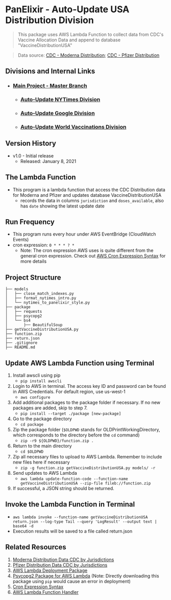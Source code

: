 # PanElixir - Auto-Update USA Distribution Division
> This package uses AWS Lambda Function to collect data from CDC's Vaccine Allocation Data and append to database "VaccineDistributionUSA"

> Data source: [CDC - Moderna Distribution](https://data.cdc.gov/resource/b7pe-5nws.json); [CDC - Pfizer Distribution](https://data.cdc.gov/resource/saz5-9hgg.json)

## **Divisions and Internal Links**
+ ### [Main Project - Master Branch](https://github.com/tonyliunyc/panelixir/tree/master)
    + ### [Auto-Update NYTimes Division](https://github.com/tonyliunyc/panelixir/tree/AutoUpdateNYTimes)
    + ### [Auto-Update Google Division](https://github.com/tonyliunyc/panelixir/tree/AutoUpdateGoogle)
    + ### [Auto-Update World Vaccinations Division](https://github.com/tonyliunyc/panelixir/tree/AutoUpdateWorldVaccinations)

## Version History
- v1.0 - Initial release 
    + Released: January 8, 2021

## The Lambda Function
- This program is a lambda function that access the CDC Distribution data for Moderna and Pfizer and updates database VaccineDistributionUSA
    - records the data in columns `jurisdiction` and `doses_available`, also has `date` showing the latest update date

## Run Frequency
- This program runs every hour under AWS EventBridge (CloudWatch Events)
- cron expression: `0 * * * ? *`
    + Note: The cron expression AWS uses is quite different from the general cron expression. Check out [AWS Cron Expression Syntax](https://docs.aws.amazon.com/AmazonCloudWatch/latest/events/ScheduledEvents.html) for more details

## Project Structure
```
├── models
│   ├── close_match_indexes.py
│   ├── format_nytimes_intro.py
│   └── nytimes_to_panelixir_style.py
├── package
│   ├── requests
│   ├── psycopg2
│   └── bs4
│       ├── BeautifulSoup
├── getVaccineDistributionUSA.py
├── function.zip
├── return.json
├── .gitignore
├── README.md
```

## Update AWS Lambda Function using Terminal
1. Install awscli using pip 
    + `pip install awscli`
2. Login to AWS in terminal. The access key ID and password can be found in AWS Credentials. For default region, use us-west-1
    + `aws configure`
3. Add additional packages to the package folder if necessary. If no new packages are added, skip to step 7.
    + `pip install --target ./package [new-package]`
4. Go to the package directory
    + `cd package`
5. Zip the package folder (`$OLDPWD` stands for OLDPrintWorkingDirectory, which corresponds to the directory before the `cd` command)
    + `zip -r9 ${OLDPWD}/function.zip .`
6. Return to the main directory
    + `cd $OLDPWD`
7. Zip all necessary files to upload to AWS Lambda. Remember to include new files here if necessary
    + `zip -g function.zip getVaccineDistributionUSA.py models/ -r`
8. Send updates to AWS Lambda
    + `aws lambda update-function-code --function-name getVaccineDistributionUSA --zip-file fileb://function.zip`
9. If successful, a JSON string should be returned.


## Invoke the Lambda Function in Terminal
+ `aws lambda invoke --function-name getVaccineDistributionUSA return.json --log-type Tail --query 'LogResult' --output text |  base64 -d`
+ Execution results will be saved to a file called return.json


## Related Resources
1. [Moderna Distribution Data CDC by Jurisdictions](https://data.cdc.gov/Vaccinations/COVID-19-Vaccine-Distribution-Allocations-by-Juris/b7pe-5nws)
2. [Pfizer Distribution Data CDC by Jurisdictions](https://data.cdc.gov/Vaccinations/COVID-19-Vaccine-Distribution-Allocations-by-Juris/saz5-9hgg)
3. [AWS Lambda Deployment Package](https://docs.aws.amazon.com/lambda/latest/dg/python-package.html)
4. [Psycopg2 Package for AWS Lambda](https://github.com/jkehler/awslambda-psycopg2) (Note: Directly downloading this package using `pip` would cause an error in deployment)
5. [Cron Expression Syntax](https://docs.aws.amazon.com/AmazonCloudWatch/latest/events/ScheduledEvents.html)
6. [AWS Lambda Function Handler](https://docs.aws.amazon.com/lambda/latest/dg/python-handler.html)
